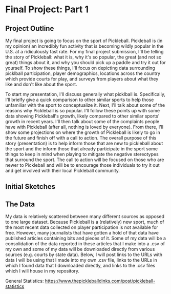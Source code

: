 # Final Project: Part 1


## Project Outline

My final project is going to focus on the sport of Pickleball. Pickleball is (in my opinion) an incredibly fun activity that is becoming wildly popular in the U.S. at a ridiculously fast rate. For my final project submission, I'll be telling the story of Pickleball: what it is, why it's so popular, the great (and not so great) things about it, and why you should pick up a paddle and try it out for yourself. To show these things, I'll focus on depicting data surrounding picklball participation, player demographics, locations across the country which provide courts for play, and surveys from players about what they like and don't like about the sport. 

To start my presentation, I'll discuss generally what picklball is. Specifically, I'll brielfy give a quick comparison to other similar sports to help those unfamiliar with the sport to conceptualize it. Next, I'll talk about some of the reasons why Pickleball is so popular. I'll follow these points up with some data showing Pickleball's growth, likely compared to other similar sports' growth in recent years. I'll then talk about some of the complaints people have with Pickleball (after all, nothing is loved by everyone). From there, I'll show some projections on where the growth of Pickleball is likely to go in the future and finish off with a call to action. The overall purpose of this story (presentation) is to help inform those that are new to pickleball about the sport and the inform those that already participate in the sport some things to keep in mind when playing to mitigate the negative stereotypes that surround the sport. The call to action will be focused on those who are newer to Pickleball and will be to encourage those individuals to try it out and get involved with their local Pickleball community.


## Initial Sketches


## The Data

My data is relatively scattered between many different sources as opposed to one large dataset. Because Pickleball is a (relatively) new sport, much of the most recent data collected on player participation is not available for free. However, many journalists that have gotten a hold of that data have published articles containing bits and pieces of it. Some of my data will be a consolidation of the data reported in these articles that I make into a .csv of my own and some of my data will be downloaded directly from various sources (e.g. courts by state data). Below, I will post links to the URLs with data I will be using that I made into my own .csv file, links to the URLs in which I found data that I downloaded directly, and links to the .csv files which I will house in my repository.

General Statistics: https://www.thepickleballdinks.com/post/pickleball-statistics
